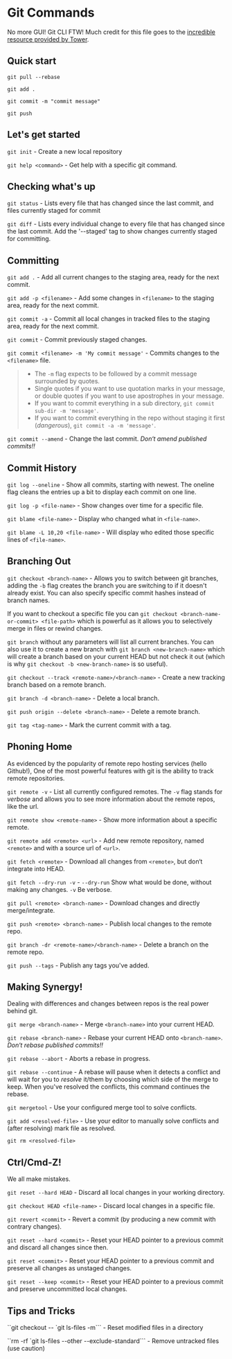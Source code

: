 Git Commands
====

No more GUI! Git CLI FTW!
Much credit for this file goes to the [incredible resource provided by Tower](http://www.git-tower.com/blog/git-cheat-sheet-detail/).

Quick start
----

`git pull --rebase`

`git add .`

`git commit -m "commit message"`

`git push`


Let's get started
----

`git init` - Create a new local repository

`git help <command>` - Get help with a specific git command.

Checking what's up
----

`git status` - Lists every file that has changed since the last commit, and files currently staged for commit

`git diff` - Lists every individual change to every file that has changed since the last commit. Add the '--staged' tag to show changes currently staged for committing.

Committing
----

`git add .` - Add all current changes to the staging area, ready for the next commit.

`git add -p <filename>` - Add some changes in `<filename>` to the staging area, ready for the next commit.

`git commit -a` - Commit all local changes in tracked files to the staging area, ready for the next commit.

`git commit` - Commit previously staged changes.

`git commit <filename> -m 'My commit message'` - Commits changes to the `<filename>` file.

> * The `-m` flag expects to be followed by a commit message surrounded by quotes.
> * Single quotes if you want to use quotation marks in your message, or double quotes if you want to use apostrophes in your message.
> * If you want to commit everything in a sub directory, `git commit sub-dir -m 'message'`.
> * If you want to commit everything in the repo without staging it first (_dangerous_), `git commit -a -m 'message'`.


`git commit --amend` - Change the last commit. *Don‘t amend published commits!!*

Commit History
----

`git log --oneline` - Show all commits, starting with newest. The oneline flag cleans the entries up a bit to display each commit on one line.

`git log -p <file-name>` - Show changes over time for a specific file.

`git blame <file-name>` - Display who changed what in `<file-name>`.

`git blame -L 10,20 <file-name>` - Will display who edited those specific lines of `<file-name>`.

Branching Out
----

`git checkout <branch-name>` - Allows you to switch between git branches, adding the `-b` flag creates the branch you are switching to if it doesn't already exist. You can also specify specific commit hashes instead of branch names.

If you want to checkout a specific file you can `git checkout <branch-name-or-commit> <file-path>` which is powerful as it allows you to selectively merge in files or rewind changes.

`git branch` without any parameters will list all current branches. You can also use it to create a new branch with `git branch <new-branch-name>` which will create a branch based on your current HEAD but not check it out (which is why `git checkout -b <new-branch-name>` is so useful).

`git checkout --track <remote-name>/<branch-name>` - Create a new tracking branch based on a remote branch.

`git branch -d <branch-name>` - Delete a local branch.

`git push origin --delete <branch-name>` - Delete a remote branch.

`git tag <tag-name>` - Mark the current commit with a tag.

Phoning Home
----

As evidenced by the popularity of remote repo hosting services (hello Github!), One of the most powerful features with git is the ability to track remote repositories.

`git remote -v` - List all currently configured remotes. The `-v` flag stands for *verbose* and allows you to see more information about the remote repos, like the url.

`git remote show <remote-name>` - Show more information about a specific remote.

`git remote add <remote> <url>` - Add new remote repository, named `<remote>` and with a source url of `<url>`.

`git fetch <remote>` - Download all changes from `<remote>`, but don‘t integrate into HEAD.

`git fetch --dry-run -v` -  `--dry-run` Show what would be done, without making any changes. `-v` Be verbose.

`git pull <remote> <branch-name>` - Download changes and directly merge/integrate.

`git push <remote> <branch-name>` - Publish local changes to the remote repo.

`git branch -dr <remote-name>/<branch-name>` - Delete a branch on the remote repo.

`git push --tags` - Publish any tags you've added.


Making Synergy!
----

Dealing with differences and changes between repos is the real power behind git.

`git merge <branch-name>` - Merge `<branch-name>` into your current HEAD.

`git rebase <branch-name>` - Rebase your current HEAD onto `<branch-name>`. *Don‘t rebase published commits!!*

`git rebase --abort` - Aborts a rebase in progress.

`git rebase --continue` - A rebase will pause when it detects a conflict and will wait for you to *resolve* it/them by choosing which side of the merge to keep. When you've resolved the conflicts, this command continues the rebase.

`git mergetool` - Use your configured merge tool to solve conflicts.

`git add <resolved-file>` - Use your editor to manually solve conflicts and (after resolving) mark file as resolved.

`git rm <resolved-file>`

Ctrl/Cmd-Z!
----

We all make mistakes.

`git reset --hard HEAD` - Discard all local changes in your working directory.

`git checkout HEAD <file-name>` - Discard local changes in a specific file.

`git revert <commit>` - Revert a commit (by producing a new commit with contrary changes).

`git reset --hard <commit>` - Reset your HEAD pointer to a previous commit and discard all changes since then.

`git reset <commit>` - Reset your HEAD pointer to a previous commit and preserve all changes as unstaged changes.

`git reset --keep <commit>` - Reset your HEAD pointer to a previous commit and preserve uncommitted local changes.

Tips and Tricks
----

``git checkout -- `git ls-files -m``` - Reset modified files in a directory

``rm -rf `git ls-files --other --exclude-standard``` - Remove untracked files (use caution)

